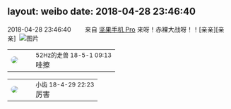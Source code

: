 layout: weibo
date: 2018-04-28 23:46:40
---
<meta name="referrer" content="no-referrer" />

2018-04-28 23:46:40  &nbsp;&nbsp;&nbsp;&nbsp;&nbsp;&nbsp; 来自 <a href="http://app.weibo.com/t/feed/Z4AgP" rel="nofollow">坚果手机 Pro</a>
来呀！赤裸大战呀！！[亲亲][亲亲] ​​​
![图片](https://wx2.sinaimg.cn/large/6d2a6003ly1fqssy19lkoj20qo0zkacu.jpg)

<table style="width: 100%;">
  <tr>
    <td style="width: 40px;"><img style="border-radius:50%" src="https://tva4.sinaimg.cn/crop.0.0.180.180.50/8beaf773jw1e8qgp5bmzyj2050050aa8.jpg?KID=imgbed,tva&Expires=1624463471&ssig=xFIRccPKIK"></td>
    <td colspan="2"><small>52Hz的走兽 18-5-1 09:13</small><br/>哇擦</td>
  </tr>
</table>

<table style="width: 100%;">
  <tr>
    <td style="width: 40px;"><img style="border-radius:50%" src="https://tva3.sinaimg.cn/crop.0.0.480.480.50/4d4bc111jw8ejj3t36gwaj20dc0dc769.jpg?KID=imgbed,tva&Expires=1624463471&ssig=niRW8su5hJ"></td>
    <td colspan="2"><small>小齿 18-4-29 22:23</small><br/>厉害</td>
  </tr>
</table>

